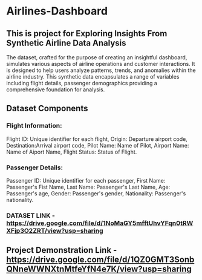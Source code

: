 # Airlines-Dashboard
## This is project for Exploring Insights From Synthetic Airline Data Analysis
 The dataset, crafted for the purpose of creating an insightful dashboard, simulates various aspects of airline operations and customer interactions. It is designed to help users analyze patterns, trends, and anomalies within the airline industry. This synthetic data encapsulates a range of variables including flight details, passenger demographics providing a comprehensive foundation for analysis.
## Dataset Components
### Flight Information:
Flight ID: Unique identifier for each flight,
Origin: Departure airport code,
Destination:Arrival airport code,
Pilot Name: Name of Pilot,
Airport Name: Name of Aiport Name,
Flight Status: Status of Flight.
### Passenger Details:
Passenger ID: Unique identifier for each passenger,
First Name: Passenger's Fist Name,
Last Name: Passenger's Last Name,
Age: Passenger's age,
Gender: Passenger's gender,
Nationality: Passenger's nationality.

### DATASET LINK - **https://drive.google.com/file/d/1NoMaGY5mfftUhvYFqn0tRWXFjp3O2ZRT/view?usp=sharing**

## Project Demonstration Link - **https://drive.google.com/file/d/1QZ0GMT3SonbQNneWWNXtnMtfeYfN4e7K/view?usp=sharing**

